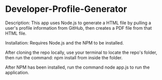 # Developer-Profile-Generator

Description:
This app uses Node.js to generate a HTML file by pulling a user's profile information from GitHub, then creates a PDF file from that HTML file.

Installation:
Requires Node.js and the NPM to be installed.

After cloning the repo locally, use your terminal to locate the repo's folder, then run the command: npm install from inside the folder.

After NPM has been installed, run the command node app.js to run the application.
